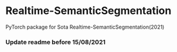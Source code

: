 # Realtime-SemanticSegmentation
PyTorch package for Sota Realtime-SemanticSegmentation(2021)

### Update readme before 15/08/2021

